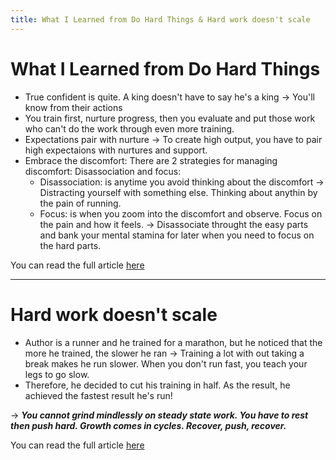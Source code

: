 ```yaml
---
title: What I Learned from Do Hard Things & Hard work doesn't scale
---
```


# What I Learned from Do Hard Things

- True confident is quite. A king doesn't have to say he's a king &rarr; You'll know from their actions
- You train first, nurture progress, then you evaluate and put those work who can't do the work through even more training.
- Expectations pair with nurture &rarr; To create high output, you have to pair high expectaions with nurtures and support.
- Embrace the discomfort: There are 2 strategies for managing discomfort: Disassociation and focus:
    - Disassociation: is anytime you avoid thinking about the discomfort &rarr; Distracting yourself with something else. Thinking about anythin by the pain of running.
    - Focus: is when you zoom into the discomfort and observe. Focus on the pain and how it feels.
&rarr; Disassociate throught the easy parts and bank your mental stamina for later when you need to focus on the hard parts.


You can read the full article [here](https://swizec.com/blog/what-i-learned-from-do-hard-things/)

---

# Hard work doesn't scale
- Author is a runner and he trained for a marathon, but he noticed that the more he trained, the slower he ran &rarr; Training a lot with out taking a break makes he run slower. When you don't run fast, you teach your legs to go slow.
- Therefore, he decided to cut his training in half. As the result, he achieved the fastest result he's run!

&rarr; <b><i>You cannot grind mindlessly on steady state work. You have to rest then push hard. Growth comes in cycles. Recover, push, recover.</i></b>

You can read the full article [here](https://swizec.com/blog/hard-work-doesnt-scale/)